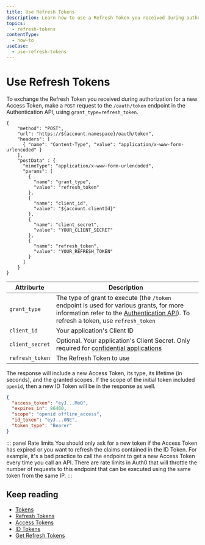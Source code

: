 ```yaml
---
title: Use Refresh Tokens
description: Learn how to use a Refresh Token you received during authorization.
topics:
  - refresh-tokens
contentType:
  - how-to
useCase:
  - use-refresh-tokens
---
```

# Use Refresh Tokens

To exchange the Refresh Token you received during authorization for a new Access Token, make a `POST` request to the `/oauth/token` endpoint in the Authentication API, using `grant_type=refresh_token`.

```har
{
    "method": "POST",
    "url": "https://${account.namespace}/oauth/token",
    "headers": [
      { "name": "Content-Type", "value": "application/x-www-form-urlencoded" }
    ],
    "postData" : {
      "mimeType": "application/x-www-form-urlencoded",
      "params": [
        {
          "name": "grant_type",
          "value": "refresh_token"
        },
        {
          "name": "client_id",
          "value": "${account.clientId}"
        },
        {
          "name": "client_secret",
          "value": "YOUR_CLIENT_SECRET"
        },
        {
          "name": "refresh_token",
          "value": "YOUR_REFRESH_TOKEN"
        }
      ]
    }
}
```

| Attriburte | Description |
| - | - |
| `grant_type` | The type of grant to execute (the `/token` endpoint is used for various grants, for more information refer to the [Authentication API](/api/authentication#get-token)). To refresh a token, use `refresh_token` |
| `client_id` | Your application's Client ID |
| `client_secret` | Optional. Your application's Client Secret. Only required for [confidential applications](/applications/concepts/app-types-confidential-public#confidential-applications) |
| `refresh_token` | The Refresh Token to use |

The response will include a new Access Token, its type, its lifetime (in seconds), and the granted scopes. If the scope of the initial token included `openid`, then a new ID Token will be in the response as well.

```json
{
  "access_token": "eyJ...MoQ",
  "expires_in": 86400,
  "scope": "openid offline_access",
  "id_token": "eyJ...0NE",
  "token_type": "Bearer"
}
```

::: panel Rate limits
You should only ask for a new token if the Access Token has expired or you want to refresh the claims contained in the ID Token. For example, it's a bad practice to call the endpoint to get a new Access Token every time you call an API. There are rate limits in Auth0 that will throttle the number of requests to this endpoint that can be executed using the same token from the same IP.
:::

## Keep reading

* [Tokens](/tokens)
* [Refresh Tokens](/tokens/concepts/refresh-tokens)
* [Access Tokens](/tokens/concepts/access-tokens)
* [ID Tokens](/tokens/concepts/id-tokens)
* [Get Refresh Tokens](/tokens/guides/get-refresh-tokens)